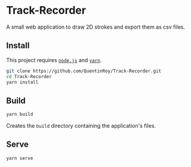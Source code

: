 # Track-Recorder

A small web application to draw 2D strokes and export them as csv files.

## Install

This project requires [`node.js`](https://nodejs.org) and [`yarn`](https://yarnpkg.com).

```sh
git clone https://github.com/QuentinRoy/Track-Recorder.git
cd Track-Recorder
yarn install
```

## Build

```sh
yarn build
```

Creates the `build` directory containing the application's files.

## Serve

```sh
yarn serve
```
